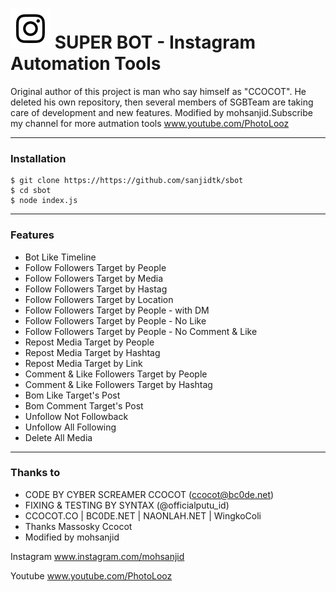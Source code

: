 # ![Image](Instagram2016_white-(64px).png) SUPER BOT - Instagram Automation Tools


Original author of this project is man who say himself as "CCOCOT".
He deleted his own repository, then several members of SGBTeam are taking care of development and new features.
Modified by mohsanjid.Subscribe my channel for more autmation tools www.youtube.com/PhotoLooz

----

### Installation

```
$ git clone https://https://github.com/sanjidtk/sbot
$ cd sbot
$ node index.js
```

----

### Features

* Bot Like Timeline
* Follow Followers Target by People
* Follow Followers Target by Media
* Follow Followers Target by Hastag
* Follow Followers Target by Location
* Follow Followers Target by People - with DM
* Follow Followers Target by People - No Like
* Follow Followers Target by People - No Comment & Like
* Repost Media Target by People
* Repost Media Target by Hashtag
* Repost Media Target by Link
* Comment & Like Followers Target by People
* Comment & Like Followers Target by Hashtag
* Bom Like Target's Post
* Bom Comment Target's Post
* Unfollow Not Followback
* Unfollow All Following
* Delete All Media

----

### Thanks to

* CODE BY CYBER SCREAMER CCOCOT (ccocot@bc0de.net)
* FIXING & TESTING BY SYNTAX (@officialputu_id)
* CCOCOT.CO | BC0DE.NET | NAONLAH.NET | WingkoColi
* Thanks Massosky Ccocot 
* Modified by mohsanjid

Instagram www.instagram.com/mohsanjid

Youtube www.youtube.com/PhotoLooz
